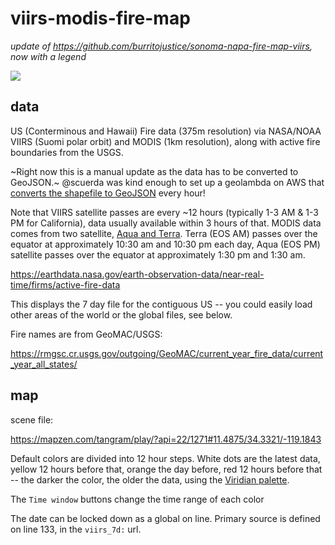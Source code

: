 # viirs-modis-fire-map

_update of https://github.com/burritojustice/sonoma-napa-fire-map-viirs, now with a legend_

![](viirs-modis-ventura.png)

## data

US (Conterminous and Hawaii) Fire data (375m resolution) via NASA/NOAA VIIRS (Suomi polar orbit) and MODIS (1km resolution), along with active fire boundaries from the USGS.

~Right now this is a manual update as the data has to be converted to GeoJSON.~ @scuerda was kind enough to set up a geolambda on AWS that [converts the shapefile to GeoJSON](https://github.com/scuerda/modis-viirs-conversion) every hour! 

Note that VIIRS satellite passes are every ~12 hours (typically 1-3 AM & 1-3 PM for California), data usually available within 3 hours of that. MODIS data comes from two satellite, [Aqua and Terra](https://wiki.earthdata.nasa.gov/display/ESKB/Near+Real-Time+Data+Frequently+Asked+Questions). Terra (EOS AM) passes over the equator at approximately 10:30 am and 10:30 pm each day, Aqua (EOS PM) satellite passes over the equator at approximately 1:30 pm and 1:30 am.

https://earthdata.nasa.gov/earth-observation-data/near-real-time/firms/active-fire-data

This displays the 7 day file for the contiguous US -- you could easily load other areas of the world or the global files, see below.

Fire names are from GeoMAC/USGS:

https://rmgsc.cr.usgs.gov/outgoing/GeoMAC/current_year_fire_data/current_year_all_states/


## map 

scene file:

https://mapzen.com/tangram/play/?api=22/1271#11.4875/34.3321/-119.1843

Default colors are divided into 12 hour steps. White dots are the latest data, yellow 12 hours before that, orange the day before, red 12 hours before that -- the darker the color, the older the data, using the [Viridian palette](https://github.com/politiken-journalism/scale-color-perceptual).

The `Time window` buttons change the time range of each color 

The date can be locked down as a global on line. Primary source is defined on line 133, in the `viirs_7d:` url. 



